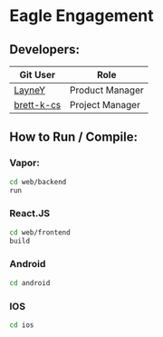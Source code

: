 # Eagle Engagement

## Developers:

| Git User    |     Role    |
| ----------- | ----------- |
| [LayneY](https://github.com/LayneY) | Product Manager |
| [brett-k-cs](https://github.com/brett-k-cs) | Project Manager |

## How to Run / Compile:
### Vapor:
```sh
cd web/backend
run
```

### React.JS
```sh
cd web/frontend
build
```

### Android
```sh
cd android
```

### IOS
```sh
cd ios
```
